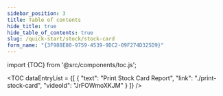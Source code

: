 ```yaml
---
sidebar_position: 3
title: Table of contents
hide_title: true
hide_table_of_contents: true
slug: /quick-start/stock/stock-card
form_name: "{3F988E80-9759-4539-9DC2-09F274D325D9}"
---
```


import {TOC} from '@src/components/toc.js';

<TOC
dataEntryList = {[
{
  "text": "Print Stock Card Report",
  "link": "./print-stock-card",
  "videoId": "JrFOWmoXKJM"
}
]}
/>